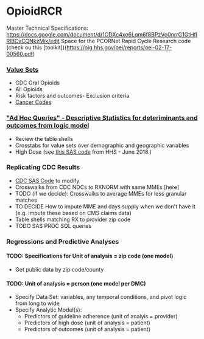 # OpioidRCR
Master Technical Specifications:
https://docs.google.com/document/d/1ODXc4xo6Lqm6f8BPzVo0nrrG1GtHflRlBCxCQNkzMik/edit
Space for the PCORNet Rapid Cycle Research code (check ou this [toolkit])(https://oig.hhs.gov/oei/reports/oei-02-17-00560.pdf)
### [Value Sets](/ValueSets)
* CDC Oral Opioids
* All Opioids
* Risk factors and outcomes- Exclusion criteria
* [Cancer Codes](https://docs.google.com/spreadsheets/d/1YHdHfo-cPb4zBb_vZCQUCgqI_YGeHUaOLzdozmBmNko/edit#gid=0)

### ["Ad Hoc Queries" - Descriptive Statistics for deteriminants and outcomes from logic model](/AdHocQueries)
* Review the table shells
* Crosstabs for value sets over demographic and geographic variables
* High Dose (see [this SAS code](https://www.oig.hhs.gov/oei/reports/oei-02-17-00560.asp) from HHS - June 2018.)

### Replicating CDC Results
* [CDC SAS Code](https://www.cdc.gov/drugoverdose/data-files/SAScodetouseMMEconvsnfileSept2017.sas) to modify
* Crosswalks from CDC NDCs to RXNORM with same MMEs [here]
* TODO (if we decide): Crosswalks to average MMEs for less granular matches
* TO DECIDE How to impute MME and days supply when we don't have it (e.g. impute these based on CMS claims data)
* Table shells matching RX to provider zip code
* TODO SAS PROC SQL queries



### Regressions and Predictive Analyses
#### TODO: Specifications for Unit of analysis = zip code (one model)
* Get public data by zip code/county
#### TODO: Unit of analysis = person (one model per DMC)
* Specify Data Set: variables, any temporal conditions, and pivot logic from long to wide
* Specify Analytic Model(s): 
	* Predictors of guideline adherence (unit of analyis = provider)	
	* Predictors of high dose (unit of analysis = patient)
	* Predictors of outcomes (unit of analysis = patient)

